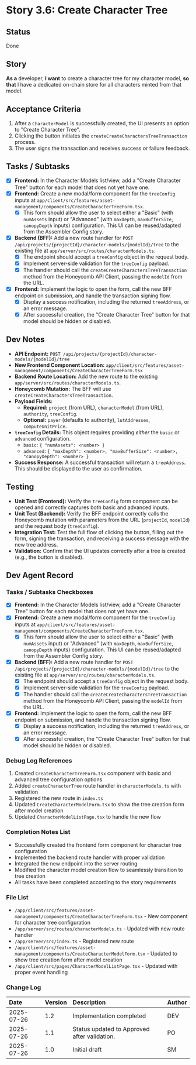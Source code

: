 # Story 3.6: Create Character Tree

## Status

Done

## Story

**As a** developer,
**I want** to create a character tree for my character model,
**so that** I have a dedicated on-chain store for all characters minted from that model.

## Acceptance Criteria

1.  After a `CharacterModel` is successfully created, the UI presents an option to "Create Character Tree".
2.  Clicking the button initiates the `createCreateCharactersTreeTransaction` process.
3.  The user signs the transaction and receives success or failure feedback.

## Tasks / Subtasks

-   [x] **Frontend:** In the Character Models list/view, add a "Create Character Tree" button for each model that does not yet have one.
-   [x] **Frontend:** Create a new modal/form component for the `treeConfig` inputs at `app/client/src/features/asset-management/components/CreateCharacterTreeForm.tsx`.
    -   [x] This form should allow the user to select either a "Basic" (with `numAssets` input) or "Advanced" (with `maxDepth`, `maxBufferSize`, `canopyDepth` inputs) configuration. This UI can be reused/adapted from the Assembler Config story.
-   [x] **Backend (BFF):** Add a new route handler for `POST /api/projects/{projectId}/character-models/{modelId}/tree` to the existing file at `app/server/src/routes/characterModels.ts`.
    -   [x] The endpoint should accept a `treeConfig` object in the request body.
    -   [x] Implement server-side validation for the `treeConfig` payload.
    -   [x] The handler should call the `createCreateCharactersTreeTransaction` method from the Honeycomb API Client, passing the `modelId` from the URL.
-   [x] **Frontend:** Implement the logic to open the form, call the new BFF endpoint on submission, and handle the transaction signing flow.
    -   [x] Display a success notification, including the returned `treeAddress`, or an error message.
    -   [x] After successful creation, the "Create Character Tree" button for that model should be hidden or disabled.

## Dev Notes

-   **API Endpoint:** `POST /api/projects/{projectId}/character-models/{modelId}/tree`
-   **New Frontend Component Location:** `app/client/src/features/asset-management/components/CreateCharacterTreeForm.tsx`
-   **Backend Route Location:** Add the new route to the existing `app/server/src/routes/characterModels.ts`.
-   **Honeycomb Mutation:** The BFF will use `createCreateCharactersTreeTransaction`.
-   **Payload Fields:**
    * **Required:** `project` (from URL), `characterModel` (from URL), `authority`, `treeConfig`.
    * **Optional:** `payer` (defaults to authority), `lutAddresses`, `computeUnitPrice`.
-   **`treeConfig` Details:** This object requires providing *either* the `basic` or `advanced` configuration.
    * `basic`: `{ "numAssets": <number> }`
    * `advanced`: `{ "maxDepth": <number>, "maxBufferSize": <number>, "canopyDepth": <number> }`
-   **Success Response:** A successful transaction will return a `treeAddress`. This should be displayed to the user as confirmation.

## Testing

-   **Unit Test (Frontend):** Verify the `treeConfig` form component can be opened and correctly captures both basic and advanced inputs.
-   **Unit Test (Backend):** Verify the BFF endpoint correctly calls the Honeycomb mutation with parameters from the URL (`projectId`, `modelId`) and the request body (`treeConfig`).
-   **Integration Test:** Test the full flow of clicking the button, filling out the form, signing the transaction, and receiving a success message with the new tree address.
-   **Validation:** Confirm that the UI updates correctly after a tree is created (e.g., the button is disabled).

## Dev Agent Record

### Tasks / Subtasks Checkboxes

-   [x] **Frontend:** In the Character Models list/view, add a "Create Character Tree" button for each model that does not yet have one.
-   [x] **Frontend:** Create a new modal/form component for the `treeConfig` inputs at `app/client/src/features/asset-management/components/CreateCharacterTreeForm.tsx`.
    -   [x] This form should allow the user to select either a "Basic" (with `numAssets` input) or "Advanced" (with `maxDepth`, `maxBufferSize`, `canopyDepth` inputs) configuration. This UI can be reused/adapted from the Assembler Config story.
-   [x] **Backend (BFF):** Add a new route handler for `POST /api/projects/{projectId}/character-models/{modelId}/tree` to the existing file at `app/server/src/routes/characterModels.ts`.
    -   [x] The endpoint should accept a `treeConfig` object in the request body.
    -   [x] Implement server-side validation for the `treeConfig` payload.
    -   [x] The handler should call the `createCreateCharactersTreeTransaction` method from the Honeycomb API Client, passing the `modelId` from the URL.
-   [x] **Frontend:** Implement the logic to open the form, call the new BFF endpoint on submission, and handle the transaction signing flow.
    -   [x] Display a success notification, including the returned `treeAddress`, or an error message.
    -   [x] After successful creation, the "Create Character Tree" button for that model should be hidden or disabled.

### Debug Log References

1. Created `CreateCharacterTreeForm.tsx` component with basic and advanced tree configuration options
2. Added `createCharacterTree` route handler in `characterModels.ts` with validation
3. Registered the new route in `index.ts`
4. Updated `CreateCharacterModelForm.tsx` to show the tree creation form after model creation
5. Updated `CharacterModelListPage.tsx` to handle the new flow

### Completion Notes List

- Successfully created the frontend form component for character tree configuration
- Implemented the backend route handler with proper validation
- Integrated the new endpoint into the server routing
- Modified the character model creation flow to seamlessly transition to tree creation
- All tasks have been completed according to the story requirements

### File List

- `/app/client/src/features/asset-management/components/CreateCharacterTreeForm.tsx` - New component for character tree configuration
- `/app/server/src/routes/characterModels.ts` - Updated with new route handler
- `/app/server/src/index.ts` - Registered new route
- `/app/client/src/features/asset-management/components/CreateCharacterModelForm.tsx` - Updated to show tree creation form after model creation
- `/app/client/src/pages/CharacterModelListPage.tsx` - Updated with proper event handling

### Change Log

| Date       | Version | Description                              | Author |
| :--------- | :------ | :--------------------------------------- | :----- |
| 2025-07-26 | 1.2     | Implementation completed                 | DEV    |
| 2025-07-26 | 1.1     | Status updated to Approved after validation. | PO     |
| 2025-07-26 | 1.0     | Initial draft                            | SM     |